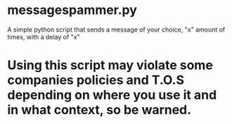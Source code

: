 # messagespammer.py

A simple python script that sends a message of your choice, "x" amount of times, with a delay of "x"
# Using this script may violate some companies policies and T.O.S depending on where you use it and in what context, so be warned.
